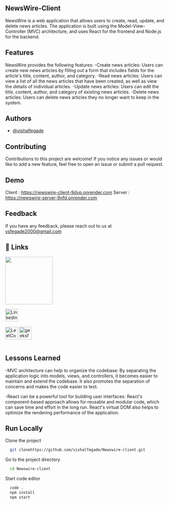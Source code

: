 ## NewsWire-Client
NewsWire is a web application that allows users to create, read, update, and delete news articles. The application is built using the Model-View-Controller (MVC) architecture, and uses React for the frontend and Node.js for the backend.

## Features

NewsWire provides the following features:
-Create news articles: Users can create new news articles by filling out a form that includes fields for the article's title, content, author, and category.
-Read news articles: Users can view a list of all the news articles that have been created, as well as view the details of individual articles.
-Update news articles: Users can edit the title, content, author, and category of existing news articles.
-Delete news articles: Users can delete news articles they no longer want to keep in the system.


## Authors

- [@vishalfegade](https://github.com/vishalfegade)


## Contributing

Contributions to this project are welcome! If you notice any issues or would like to add a new feature, feel free to open an issue or submit a pull request.


## Demo

Client : https://newswire-client-9dvp.onrender.com
Server : https://newswire-server-9nfd.onrender.com


## Feedback

If you have any feedback, please reach out to us at vsfegade2000@gmail.com


## 🔗 Links

[<img src="https://www.seekpng.com/png/detail/111-1112824_picture-my-portfolio-logo-png.png" width="150">](https://codewithpankaj.vercel.app)


<a href="https://www.linkedin.com/in/vishal-f-10286924a/" target="blank"><img align="center" src="https://img.shields.io/badge/linkedin-%230077B5.svg?style=for-the-badge&logo=linkedin&logoColor=white" alt="Linkedin" height="40"/></a><br><br>
<a href="https://leetcode.com/vsfegade/" target="blank"><img align="center" src="https://img.shields.io/badge/LeetCode-000000?style=for-the-badge&logo=LeetCode&logoColor=#d16c06" alt="LeetCode" height="40"/></a>
<a href="https://auth.geeksforgeeks.org/user/vsfegade/practice" target="blank"><img align="center" src="https://img.shields.io/badge/GeeksforGeeks-gray?style=for-the-badge&logo=geeksforgeeks&logoColor=35914c" alt="geeksforgeeks" height="40"/></a><br><br>

## Lessons Learned


-MVC architecture can help to organize the codebase: By separating the application logic into models, views, and controllers, it becomes easier to maintain and extend the codebase. It also promotes the separation of concerns and makes the code easier to test.

-React can be a powerful tool for building user interfaces: React's component-based approach allows for reusable and modular code, which can save time and effort in the long run. React's virtual DOM also helps to optimize the rendering performance of the application.
## Run Locally

Clone the project

```bash
  git clonehttps://github.com/vishalfegade/Newswire-client.git
```

Go to the project directory

```bash
  cd Newswire-client
```

Start code editor

```bash
  code .
  npm install
  npm start
```